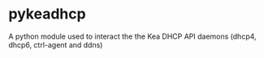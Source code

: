 # pykeadhcp
A python module used to interact the the Kea DHCP API daemons (dhcp4, dhcp6, ctrl-agent and ddns)
